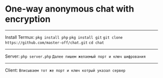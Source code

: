 # One-way anonymous chat with encryption

---
Install Termux:
`pkg install php`
`pkg install git`
`git clone https://github.com/master-off/chat.git`
`cd chat`

---
Server:
`php server.php`
`Далее пишем желаемый порт и ключ шифрования`

---
Client:
`Вписываем тот же порт и ключ котрый указал сервер`
